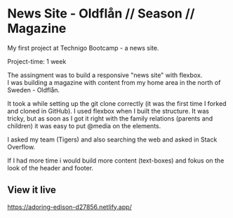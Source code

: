 # News Site - Oldflån // Season // Magazine

My first project at Technigo Bootcamp - a news site. 

Project-time: 1 week 

The assingment was to build a responsive "news site" with flexbox.   
I was building a magazine with content from my home area in the north of Sweden - Oldflån. 


It took a while setting up the git clone correctly (it was the first time I forked and cloned in GitHub). 
I used flexbox when I built the structure. It was tricky, but as soon as I got it right with the family relations (parents and children) it was easy to put @media on the elements.

I asked my team (Tigers) and also searching the web and asked in Stack Overflow. 

If I had more time i would build more content (text-boxes) and fokus on the look of the header and footer. 


## View it live
https://adoring-edison-d27856.netlify.app/ 
